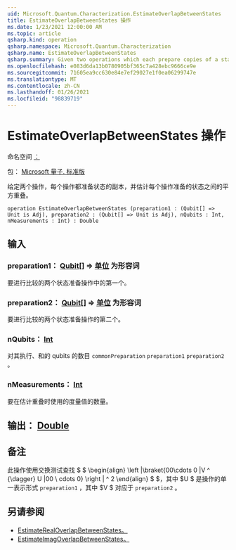 ```yaml
---
uid: Microsoft.Quantum.Characterization.EstimateOverlapBetweenStates
title: EstimateOverlapBetweenStates 操作
ms.date: 1/23/2021 12:00:00 AM
ms.topic: article
qsharp.kind: operation
qsharp.namespace: Microsoft.Quantum.Characterization
qsharp.name: EstimateOverlapBetweenStates
qsharp.summary: Given two operations which each prepare copies of a state, estimates the squared overlap between the states prepared by each operation.
ms.openlocfilehash: e083d6da13b0780905bf365c7a428ebc9666ce9e
ms.sourcegitcommit: 71605ea9cc630e84e7ef29027e1f0ea06299747e
ms.translationtype: MT
ms.contentlocale: zh-CN
ms.lasthandoff: 01/26/2021
ms.locfileid: "98839719"
---
```

# <a name="estimateoverlapbetweenstates-operation"></a>EstimateOverlapBetweenStates 操作

命名空间 [：](xref:Microsoft.Quantum.Characterization)

包： [Microsoft 量子. 标准版](https://nuget.org/packages/Microsoft.Quantum.Standard)


给定两个操作，每个操作都准备状态的副本，并估计每个操作准备的状态之间的平方重叠。

```qsharp
operation EstimateOverlapBetweenStates (preparation1 : (Qubit[] => Unit is Adj), preparation2 : (Qubit[] => Unit is Adj), nQubits : Int, nMeasurements : Int) : Double
```


## <a name="input"></a>输入

### <a name="preparation1--qubit--unit--is-adj"></a>preparation1： [Qubit](xref:microsoft.quantum.lang-ref.qubit)[] => [单位](xref:microsoft.quantum.lang-ref.unit)  为形容词

要进行比较的两个状态准备操作中的第一个。


### <a name="preparation2--qubit--unit--is-adj"></a>preparation2： [Qubit](xref:microsoft.quantum.lang-ref.qubit)[] => [单位](xref:microsoft.quantum.lang-ref.unit)  为形容词

要进行比较的两个状态准备操作的第二个。


### <a name="nqubits--int"></a>nQubits： [Int](xref:microsoft.quantum.lang-ref.int)

对其执行、和的 qubits 的数目 `commonPreparation` `preparation1` `preparation2` 。


### <a name="nmeasurements--int"></a>nMeasurements： [Int](xref:microsoft.quantum.lang-ref.int)

要在估计重叠时使用的度量值的数量。



## <a name="output--double"></a>输出： [Double](xref:microsoft.quantum.lang-ref.double)



## <a name="remarks"></a>备注

此操作使用交换测试查找 $ $ \begin{align} \left |\braket{00\cdots 0 |V ^ {\dagger} U |00 \ cdots 0} \right | ^ 2 \end{align} $ $，其中 $U $ 是操作的单一表示形式 `preparation1` ，其中 $V $ 对应于 `preparation2` 。

## <a name="see-also"></a>另请参阅

- [EstimateRealOverlapBetweenStates。](xref:Microsoft.Quantum.Characterization.EstimateRealOverlapBetweenStates)
- [EstimateImagOverlapBetweenStates。](xref:Microsoft.Quantum.Characterization.EstimateImagOverlapBetweenStates)